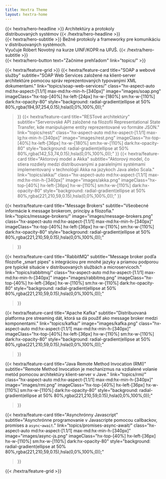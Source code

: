 ```yaml
---
title: Hextra Theme
layout: hextra-home
---
```


<div class="hx-mt-6 hx-mb-6">
{{< hextra/hero-headline >}}
  Architektúry a protokoly&nbsp;<br class="sm:hx-block hx-hidden" />distribuovaných systémov
{{< /hextra/hero-headline >}}
</div>

<div class="hx-mb-12">
{{< hextra/hero-subtitle >}}
  Bežné protokoly a frameworky pre komunikáciu v distribuovaných systémoch.&nbsp;<br class="sm:hx-block hx-hidden" />
  Vyučuje Róbert Novotný na kurze UINF/KOPR na UPJŠ.
{{< /hextra/hero-subtitle >}}
</div>

<div class="hx-mb-6">
{{< hextra/hero-button text="Začnime prehľadom" link="topics/" >}}
</div>

<div class="hx-mt-6"></div>

{{< hextra/feature-grid >}}
  {{< hextra/feature-card
    title="SOAP a webové služby"
    subtitle="SOAP Web Services založené na klient-server architektúre pomocou správ reprezentovaných typovanými XML dokumentami."
    link="topics/soap-web-services/"
    class="hx-aspect-auto md:hx-aspect-[1.1/1] max-md:hx-min-h-[340px]"
    image="images/soap.png"
    imageClass="hx-top-[40%] hx-left-[24px] hx-w-[180%] sm:hx-w-[110%] dark:hx-opacity-80"
    style="background: radial-gradient(ellipse at 50% 80%,rgba(194,97,254,0.15),hsla(0,0%,100%,0));"
  >}}
  {{< hextra/feature-card
    title="RESTové architektúry"
    subtitle="Serverovské API založené na filozofii Representational State Transfer, kde manipulujeme entity reprezentované vo formáte JSON."
    link="topics/rest/"
    class="hx-aspect-auto md:hx-aspect-[1.1/1] max-lg:hx-min-h-[340px]"
    image="images/rest.png" 
    imageClass="hx-top-[40%] hx-left-[36px] hx-w-[180%] sm:hx-w-[110%] dark:hx-opacity-80"
    style="background: radial-gradient(ellipse at 50% 80%,rgba(142,53,74,0.15),hsla(0,0%,100%,0));"
  >}}
  {{< hextra/feature-card
    title="Aktorový model a Akka"
    subtitle="Aktorový model, čo stiera rozdiely medzi distribuovanými a paralelnými systémami implementovaný v technológii Akka na jazykoch Java alebo Scala."
    link="topics/akka/"
    class="hx-aspect-auto md:hx-aspect-[1.1/1] max-md:hx-min-h-[340px]"
    image="images/akka.png"
    imageClass="hx-top-[40%] hx-left-[36px] hx-w-[110%] sm:hx-w-[110%] dark:hx-opacity-80"
    style="background: radial-gradient(ellipse at 50% 80%,rgba(221,210,59,0.15),hsla(0,0%,100%,0));"
  >}}
  
  {{< hextra/feature-card
    title="Message Brokers"
    subtitle="Všeobecné informácie k message brokerom, princípy a filozofia."
    link="topics/message-brokers/"
    image="images/message-brokers.png"
    class="hx-aspect-auto md:hx-aspect-[1.1/1] max-md:hx-min-h-[340px]"
    imageClass="hx-top-[40%] hx-left-[36px] hx-w-[110%] sm:hx-w-[110%] dark:hx-opacity-80"
    style="background: radial-gradient(ellipse at 50% 80%,rgba(221,210,59,0.15),hsla(0,0%,100%,0));"
  >}}

  {{< hextra/feature-card
  title="RabbitMQ"
  subtitle="Message broker podľa filozofie „smart pipes“ s integráciou pre mnohé jazyky a priamou podporou pre typické situácie v distribuovaných službách a microservicoch."
  link="topics/rabbitmq/"
  class="hx-aspect-auto md:hx-aspect-[1.1/1] max-md:hx-min-h-[340px]"
  image="images/rabbitmq.png"
  imageClass="hx-top-[40%] hx-left-[36px] hx-w-[110%] sm:hx-w-[110%] dark:hx-opacity-80"
  style="background: radial-gradient(ellipse at 50% 80%,rgba(221,210,59,0.15),hsla(0,0%,100%,0));"
  >}}

  {{< hextra/feature-card
  title="Apache Kafka"
  subtitle="Distribuovaná platforma pre streaming dát, ktorá sa dá použiť ako message broker medzi komponentami."
  link="topics/kafka/"
  image="images/kafka.png"
  class="hx-aspect-auto md:hx-aspect-[1.1/1] max-md:hx-min-h-[340px]"
  imageClass="hx-top-[40%] hx-left-[36px] hx-w-[110%] sm:hx-w-[110%] dark:hx-opacity-80"
  style="background: radial-gradient(ellipse at 50% 80%,rgba(221,210,59,0.15),hsla(0,0%,100%,0));"
  >}}

  {{< hextra/feature-card
  title="Java Remote Method Invocation (RMI)"
  subtitle="Remote Method Invocation je mechanizmus na vzdialené volanie metód pomocou architektúry klient-server v Jave."
  link="topics/rmi/"
  class="hx-aspect-auto md:hx-aspect-[1.1/1] max-md:hx-min-h-[340px]"
  image="images/rmi.png"
  imageClass="hx-top-[40%] hx-left-[36px] hx-w-[110%] sm:hx-w-[110%] dark:hx-opacity-80"
  style="background: radial-gradient(ellipse at 50% 80%,rgba(221,210,59,0.15),hsla(0,0%,100%,0));"
  >}}

  {{< hextra/feature-card
  title="Asynchrónny Javascript"
  subtitle="Asynchrónne programovanie v Javascripte pomocou callbackov, promises a `async`-`await`."
  link="topics/promises-async-await/"
  class="hx-aspect-auto md:hx-aspect-[1.1/1] max-md:hx-min-h-[340px]"
  image="images/async-js.png"
  imageClass="hx-top-[40%] hx-left-[36px] hx-w-[110%] sm:hx-w-[110%] dark:hx-opacity-80"
  style="background: radial-gradient(ellipse at 50% 80%,rgba(221,210,59,0.15),hsla(0,0%,100%,0));"
  >}}

{{< /hextra/feature-grid >}}
